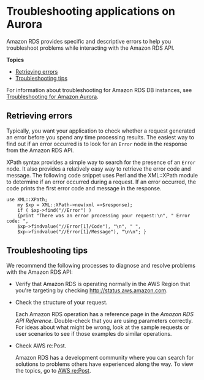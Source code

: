 # Troubleshooting applications on Aurora<a name="APITroubleshooting"></a>

Amazon RDS provides specific and descriptive errors to help you troubleshoot problems while interacting with the Amazon RDS API\.

**Topics**
+ [Retrieving errors](#RetrievingErrors)
+ [Troubleshooting tips](#TroubleshootingTipss)

 For information about troubleshooting for Amazon RDS DB instances, see [Troubleshooting for Amazon Aurora](CHAP_Troubleshooting.md)\. 

## Retrieving errors<a name="RetrievingErrors"></a>

Typically, you want your application to check whether a request generated an error before you spend any time processing results\. The easiest way to find out if an error occurred is to look for an `Error` node in the response from the Amazon RDS API\.

XPath syntax provides a simple way to search for the presence of an `Error` node\. It also provides a relatively easy way to retrieve the error code and message\. The following code snippet uses Perl and the XML::XPath module to determine if an error occurred during a request\. If an error occurred, the code prints the first error code and message in the response\. 

```
use XML::XPath; 
    my $xp = XML::XPath->new(xml =>$response); 
    if ( $xp->find("//Error") ) 
    {print "There was an error processing your request:\n", " Error code: ",
    $xp->findvalue("//Error[1]/Code"), "\n", " ",
    $xp->findvalue("//Error[1]/Message"), "\n\n"; }
```

## Troubleshooting tips<a name="TroubleshootingTipss"></a>

 We recommend the following processes to diagnose and resolve problems with the Amazon RDS API:
+ Verify that Amazon RDS is operating normally in the AWS Region that you're targeting by checking [http://status\.aws\.amazon\.com](http://status.aws.amazon.com/)\.
+ Check the structure of your request\.

  Each Amazon RDS operation has a reference page in the *Amazon RDS API Reference*\. Double\-check that you are using parameters correctly\. For ideas about what might be wrong, look at the sample requests or user scenarios to see if those examples do similar operations\.
+ Check AWS re:Post\.

  Amazon RDS has a development community where you can search for solutions to problems others have experienced along the way\. To view the topics, go to [AWS re:Post](https://repost.aws/)\.